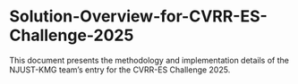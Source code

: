 # Solution-Overview-for-CVRR-ES-Challenge-2025
This document presents the methodology and implementation details of the NJUST-KMG team’s entry for the CVRR-ES Challenge 2025. 
